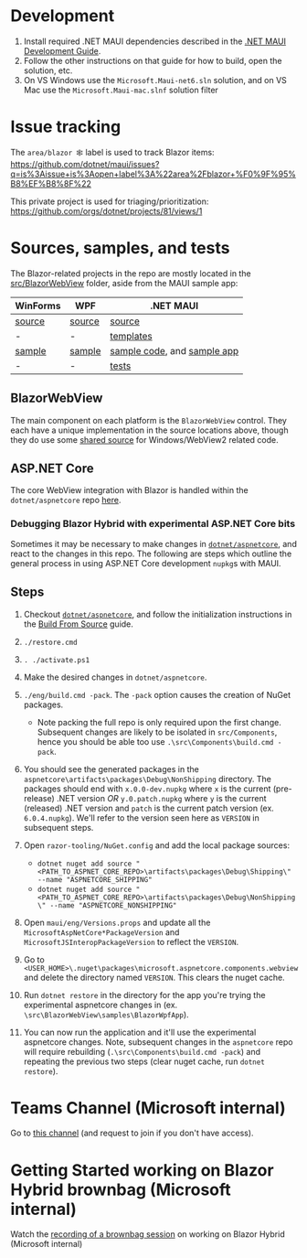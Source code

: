 # Development

1. Install required .NET MAUI dependencies described in the [.NET MAUI Development Guide](https://github.com/dotnet/maui/blob/main/.github/DEVELOPMENT.md).
1. Follow the other instructions on that guide for how to build, open the solution, etc.
1. On VS Windows use the `Microsoft.Maui-net6.sln` solution, and on VS Mac use the `Microsoft.Maui-mac.slnf` solution filter

# Issue tracking

The `area/blazor 🕸️` label is used to track Blazor items: https://github.com/dotnet/maui/issues?q=is%3Aissue+is%3Aopen+label%3A%22area%2Fblazor+%F0%9F%95%B8%EF%B8%8F%22

This private project is used for triaging/prioritization: https://github.com/orgs/dotnet/projects/81/views/1

# Sources, samples, and tests

The Blazor-related projects in the repo are mostly located in the [src/BlazorWebView](https://github.com/dotnet/maui/tree/main/src/BlazorWebView) folder, aside from the MAUI sample app:

|  WinForms | WPF  | .NET MAUI  |
|---|---|---|
| [source](https://github.com/dotnet/maui/tree/main/src/BlazorWebView/src/WindowsForms) | [source](https://github.com/dotnet/maui/tree/main/src/BlazorWebView/src/Wpf) | [source](https://github.com/dotnet/maui/tree/main/src/BlazorWebView/src/Maui) |
| - | - | [templates](https://github.com/dotnet/maui/tree/main/src/Templates/src/templates/maui-blazor) |
| [sample](https://github.com/dotnet/maui/tree/main/src/BlazorWebView/samples/BlazorWinFormsApp) | [sample](https://github.com/dotnet/maui/tree/main/src/BlazorWebView/samples/BlazorWpfApp) | [sample code](https://github.com/dotnet/maui/tree/main/src/Controls/samples/Controls.Sample), and [sample app](https://github.com/dotnet/maui/tree/main/src/Controls/samples/Controls.Sample.SingleProject) |
| - | - | [tests](https://github.com/dotnet/maui/tree/main/src/BlazorWebView/tests/MauiDeviceTests) |

## BlazorWebView

The main component on each platform is the `BlazorWebView` control. They each have a unique implementation in the source locations above, though they do use some [shared source](https://github.com/dotnet/maui/tree/main/src/BlazorWebView/src/SharedSource) for Windows/WebView2 related code.

## ASP.NET Core

The core WebView integration with Blazor is handled within the `dotnet/aspnetcore` repo [here](https://github.com/dotnet/aspnetcore/tree/main/src/Components/WebView/WebView).

### Debugging Blazor Hybrid with experimental ASP.NET Core bits

Sometimes it may be necessary to make changes in [`dotnet/aspnetcore`](https://github.com/dotnet/aspnetcore), and react to the changes in this repo. The following are steps which outline the general process in using ASP.NET Core development `nupkg`s with MAUI.

## Steps

1. Checkout [`dotnet/aspnetcore`](https://github.com/dotnet/aspnetcore), and follow the initialization instructions in the [Build From Source](https://github.com/dotnet/aspnetcore/blob/main/docs/BuildFromSource.md) guide.
1. `./restore.cmd`
1. `. ./activate.ps1`
1. Make the desired changes in `dotnet/aspnetcore`.
1. `./eng/build.cmd -pack`. The `-pack` option causes the creation of NuGet packages.
    - Note packing the full repo is only required upon the first change. Subsequent changes are likely to be isolated in `src/Components`, hence you should be able too use `.\src\Components\build.cmd -pack`.
1. You should see the generated packages in the `aspnetcore\artifacts\packages\Debug\NonShipping` directory. The packages should end with `x.0.0-dev.nupkg` where `x` is the current (pre-release) .NET version _OR_ `y.0.patch.nupkg` where `y` is the current (released) .NET version and `patch` is the current patch version (ex. `6.0.4.nupkg`). We'll refer to the version seen here as `VERSION` in subsequent steps.
1. Open `razor-tooling/NuGet.config` and add the local package sources:

   - `dotnet nuget add source "<PATH_TO_ASPNET_CORE_REPO>\artifacts\packages\Debug\Shipping\" --name "ASPNETCORE_SHIPPING"`
   - `dotnet nuget add source "<PATH_TO_ASPNET_CORE_REPO>\artifacts\packages\Debug\NonShipping\" --name "ASPNETCORE_NONSHIPPING"`

1. Open `maui/eng/Versions.props` and update all the `MicrosoftAspNetCore*PackageVersion` and `MicrosoftJSInteropPackageVersion` to reflect the `VERSION`.

1. Go to `<USER_HOME>\.nuget\packages\microsoft.aspnetcore.components.webview` and delete the directory named `VERSION`. This clears the nuget cache.

1. Run `dotnet restore` in the directory for the app you're trying the experimental aspnetcore changes in (ex. `\src\BlazorWebView\samples\BlazorWpfApp`). 

1. You can now run the application and it'll use the experimental aspnetcore changes. Note, subsequent changes in the `aspnetcore` repo will require rebuilding (`.\src\Components\build.cmd -pack`) and repeating the previous two steps (clear nuget cache, run `dotnet restore`).


# Teams Channel (Microsoft internal)

Go to [this channel](https://teams.microsoft.com/l/channel/19%3a989ffa44998147aca4ceaf7482967668%40thread.skype/MAUI%2520%25F0%259F%258C%25BA?groupId=0056f60b-301f-43ac-bbcf-f356d3c42c92&tenantId=72f988bf-86f1-41af-91ab-2d7cd011db47) (and request to join if you don't have access).

# Getting Started working on Blazor Hybrid brownbag (Microsoft internal)

Watch the [recording of a brownbag session](https://microsoft-my.sharepoint.com/:v:/r/personal/jacalvar_microsoft_com/Documents/Recordings/Brownbag_%20Getting%20started%20with%20Blazor%20Hybrid-20220125_103336-Meeting%20Recording.mp4?csf=1&web=1&e=Z4j796) on working on Blazor Hybrid (Microsoft internal)